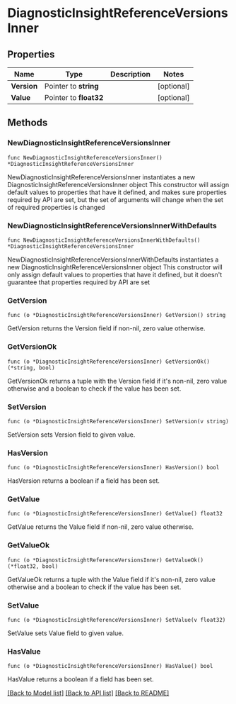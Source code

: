 # DiagnosticInsightReferenceVersionsInner

## Properties

Name | Type | Description | Notes
------------ | ------------- | ------------- | -------------
**Version** | Pointer to **string** |  | [optional] 
**Value** | Pointer to **float32** |  | [optional] 

## Methods

### NewDiagnosticInsightReferenceVersionsInner

`func NewDiagnosticInsightReferenceVersionsInner() *DiagnosticInsightReferenceVersionsInner`

NewDiagnosticInsightReferenceVersionsInner instantiates a new DiagnosticInsightReferenceVersionsInner object
This constructor will assign default values to properties that have it defined,
and makes sure properties required by API are set, but the set of arguments
will change when the set of required properties is changed

### NewDiagnosticInsightReferenceVersionsInnerWithDefaults

`func NewDiagnosticInsightReferenceVersionsInnerWithDefaults() *DiagnosticInsightReferenceVersionsInner`

NewDiagnosticInsightReferenceVersionsInnerWithDefaults instantiates a new DiagnosticInsightReferenceVersionsInner object
This constructor will only assign default values to properties that have it defined,
but it doesn't guarantee that properties required by API are set

### GetVersion

`func (o *DiagnosticInsightReferenceVersionsInner) GetVersion() string`

GetVersion returns the Version field if non-nil, zero value otherwise.

### GetVersionOk

`func (o *DiagnosticInsightReferenceVersionsInner) GetVersionOk() (*string, bool)`

GetVersionOk returns a tuple with the Version field if it's non-nil, zero value otherwise
and a boolean to check if the value has been set.

### SetVersion

`func (o *DiagnosticInsightReferenceVersionsInner) SetVersion(v string)`

SetVersion sets Version field to given value.

### HasVersion

`func (o *DiagnosticInsightReferenceVersionsInner) HasVersion() bool`

HasVersion returns a boolean if a field has been set.

### GetValue

`func (o *DiagnosticInsightReferenceVersionsInner) GetValue() float32`

GetValue returns the Value field if non-nil, zero value otherwise.

### GetValueOk

`func (o *DiagnosticInsightReferenceVersionsInner) GetValueOk() (*float32, bool)`

GetValueOk returns a tuple with the Value field if it's non-nil, zero value otherwise
and a boolean to check if the value has been set.

### SetValue

`func (o *DiagnosticInsightReferenceVersionsInner) SetValue(v float32)`

SetValue sets Value field to given value.

### HasValue

`func (o *DiagnosticInsightReferenceVersionsInner) HasValue() bool`

HasValue returns a boolean if a field has been set.


[[Back to Model list]](../README.md#documentation-for-models) [[Back to API list]](../README.md#documentation-for-api-endpoints) [[Back to README]](../README.md)


